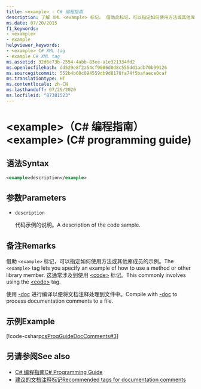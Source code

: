 ```yaml
---
title: <example> - C# 编程指南
description: 了解 XML <example> 标记。 借助此标记，可以指定如何使用方法或其他库成员的示例。
ms.date: 07/20/2015
f1_keywords:
- <example>
- example
helpviewer_keywords:
- <example> C# XML tag
- example C# XML tag
ms.assetid: 32d6e73b-2554-4abb-83ee-a1e321334fd2
ms.openlocfilehash: dd529e8f2a54cf9086d0d8c555dd1adb70b99126
ms.sourcegitcommit: 552b4b60c094559db9d8178fa74f5bafaece0caf
ms.translationtype: HT
ms.contentlocale: zh-CN
ms.lasthandoff: 07/29/2020
ms.locfileid: "87381523"
---
```

# <a name="example-c-programming-guide"></a><span data-ttu-id="67b32-105">\<example>（C# 编程指南）</span><span class="sxs-lookup"><span data-stu-id="67b32-105">\<example> (C# programming guide)</span></span>

## <a name="syntax"></a><span data-ttu-id="67b32-106">语法</span><span class="sxs-lookup"><span data-stu-id="67b32-106">Syntax</span></span>

```xml
<example>description</example>
```

## <a name="parameters"></a><span data-ttu-id="67b32-107">参数</span><span class="sxs-lookup"><span data-stu-id="67b32-107">Parameters</span></span>

- `description`

  <span data-ttu-id="67b32-108">代码示例的说明。</span><span class="sxs-lookup"><span data-stu-id="67b32-108">A description of the code sample.</span></span>

## <a name="remarks"></a><span data-ttu-id="67b32-109">备注</span><span class="sxs-lookup"><span data-stu-id="67b32-109">Remarks</span></span>

<span data-ttu-id="67b32-110">借助 `<example>` 标记，可以指定如何使用方法或其他库成员的示例。</span><span class="sxs-lookup"><span data-stu-id="67b32-110">The `<example>` tag lets you specify an example of how to use a method or other library member.</span></span> <span data-ttu-id="67b32-111">这通常涉及到使用 [\<code>](./code.md) 标记。</span><span class="sxs-lookup"><span data-stu-id="67b32-111">This commonly involves using the [\<code>](./code.md) tag.</span></span>

<span data-ttu-id="67b32-112">使用 [-doc](../../language-reference/compiler-options/doc-compiler-option.md) 进行编译以便将文档注释处理到文件中。</span><span class="sxs-lookup"><span data-stu-id="67b32-112">Compile with [-doc](../../language-reference/compiler-options/doc-compiler-option.md) to process documentation comments to a file.</span></span>

## <a name="example"></a><span data-ttu-id="67b32-113">示例</span><span class="sxs-lookup"><span data-stu-id="67b32-113">Example</span></span>

[!code-csharp[csProgGuideDocComments#3](~/samples/snippets/csharp/VS_Snippets_VBCSharp/csProgGuideDocComments/CS/DocComments.cs#3)]

## <a name="see-also"></a><span data-ttu-id="67b32-114">另请参阅</span><span class="sxs-lookup"><span data-stu-id="67b32-114">See also</span></span>

- [<span data-ttu-id="67b32-115">C# 编程指南</span><span class="sxs-lookup"><span data-stu-id="67b32-115">C# Programming Guide</span></span>](../index.md)
- [<span data-ttu-id="67b32-116">建议的文档注释标记</span><span class="sxs-lookup"><span data-stu-id="67b32-116">Recommended tags for documentation comments</span></span>](./recommended-tags-for-documentation-comments.md)
